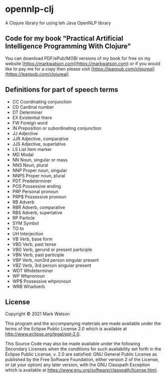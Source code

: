 # opennlp-clj

A Clojure library for using teh Java OpenNLP library

## Code for my book "Practical Artificial Intelligence Programming With Clojure"

You can download PDF/ePub/MOBI versions of my book for free on my
website [https://markwatson.com](https://markwatson.com) or if you would like to pay me for a copy then please visit [https://leanpub.com/clojureai](https://leanpub.com/clojureai)

## Definitions for part of speech terms

- CC Coordinating conjunction
- CD Cardinal number
- DT Determiner
- EX Existential there
- FW Foreign word
- IN Preposition or subordinating conjunction
- JJ Adjective
- JJR Adjective, comparative
- JJS Adjective, superlative
- LS List item marker
- MD Modal
- NN Noun, singular or mass
- NNS Noun, plural
- NNP Proper noun, singular
- NNPS Proper noun, plural
- PDT Predeterminer
- POS Possessive ending
- PRP Personal pronoun
- PRP$ Possessive pronoun
- RB Adverb
- RBR Adverb, comparative
- RBS Adverb, superlative
- RP Particle
- SYM Symbol
- TO to
- UH Interjection
- VB Verb, base form
- VBD Verb, past tense
- VBG Verb, gerund or present participle
- VBN Verb, past participle
- VBP Verb, non­3rd person singular present
- VBZ Verb, 3rd person singular present
- WDT Wh­determiner
- WP Wh­pronoun
- WP$ Possessive wh­pronoun
- WRB Wh­adverb

## License

Copyright © 2021 Mark Watson

This program and the accompanying materials are made available under the
terms of the Eclipse Public License 2.0 which is available at
http://www.eclipse.org/legal/epl-2.0.

This Source Code may also be made available under the following Secondary
Licenses when the conditions for such availability set forth in the Eclipse
Public License, v. 2.0 are satisfied: GNU General Public License as published by
the Free Software Foundation, either version 2 of the License, or (at your
option) any later version, with the GNU Classpath Exception which is available
at https://www.gnu.org/software/classpath/license.html.
